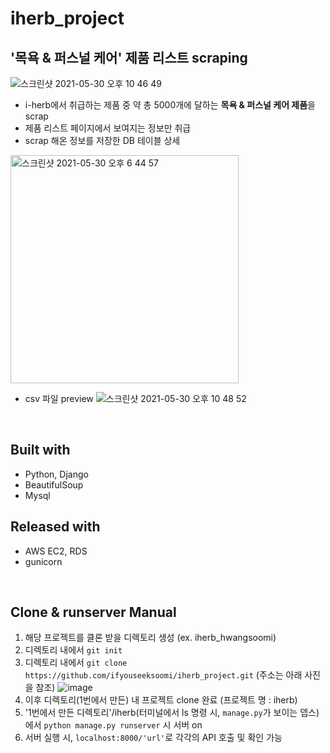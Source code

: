 # iherb_project

## '목욕 & 퍼스널 케어' 제품 리스트 scraping
![스크린샷 2021-05-30 오후 10 46 49](https://user-images.githubusercontent.com/59601700/120106653-ec627f80-c198-11eb-8358-95a4084798df.png)

- i-herb에서 취급하는 제품 중 약 총 5000개에 달하는 **목욕 & 퍼스널 케어 제품**을 scrap
- 제품 리스트 페이지에서 보여지는 정보만 취급
- scrap 해온 정보를 저장한 DB 테이블 상세
<img width="365" alt="스크린샷 2021-05-30 오후 6 44 57" src="https://user-images.githubusercontent.com/59601700/120099572-228f0780-c177-11eb-90b9-29c65357d093.png">

- csv 파일 preview
![스크린샷 2021-05-30 오후 10 48 52](https://user-images.githubusercontent.com/59601700/120106734-35b2cf00-c199-11eb-9bfe-ca1015de07c2.png)

<br>

## Built with
- Python, Django
- BeautifulSoup
- Mysql

## Released with
- AWS EC2, RDS
- gunicorn

<br> 

## Clone & runserver Manual
1. 해당 프로젝트를 클론 받을 디렉토리 생성 (ex. iherb_hwangsoomi)
2. 디렉토리 내에서 `git init` 
3. 디렉토리 내에서 `git clone https://github.com/ifyouseeksoomi/iherb_project.git` (주소는 아래 사진을 참조)
![image](https://user-images.githubusercontent.com/59601700/120460416-118f0200-c3d4-11eb-9767-27a2d039add0.png)
4. 이후 디렉토리(1번에서 만든) 내 프로젝트 clone 완료 (프로젝트 명 : iherb)
5. '1번에서 만든 디렉토리'/iherb(터미널에서 ls 명령 시, `manage.py`가 보이는 뎁스)에서 `python manage.py runserver` 시 서버 on
6. 서버 실행 시, `localhost:8000/'url'`로 각각의 API 호출 및 확인 가능

